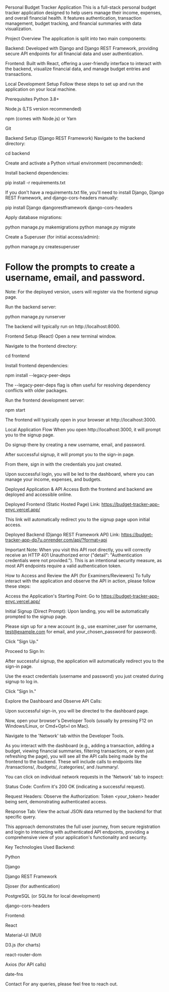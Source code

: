 Personal Budget Tracker Application
This is a full-stack personal budget tracker application designed to help users manage their income, expenses, and overall financial health. It features authentication, transaction management, budget tracking, and financial summaries with data visualization.

Project Overview
The application is split into two main components:

Backend: Developed with Django and Django REST Framework, providing secure API endpoints for all financial data and user authentication.

Frontend: Built with React, offering a user-friendly interface to interact with the backend, visualize financial data, and manage budget entries and transactions.

Local Development Setup
Follow these steps to set up and run the application on your local machine.

Prerequisites
Python 3.8+

Node.js (LTS version recommended)

npm (comes with Node.js) or Yarn

Git

Backend Setup (Django REST Framework)
Navigate to the backend directory:

cd backend

Create and activate a Python virtual environment (recommended):



Install backend dependencies:

pip install -r requirements.txt 

If you don't have a requirements.txt file, you'll need to install Django, Django REST Framework, and django-cors-headers manually:

pip install Django djangorestframework django-cors-headers

Apply database migrations:

python manage.py makemigrations
python manage.py migrate

Create a Superuser (for initial access/admin):

python manage.py createsuperuser
# Follow the prompts to create a username, email, and password.

Note: For the deployed version, users will register via the frontend signup page.

Run the backend server:

python manage.py runserver

The backend will typically run on http://localhost:8000.

Frontend Setup (React)
Open a new terminal window.

Navigate to the frontend directory:

cd frontend

Install frontend dependencies:

npm install --legacy-peer-deps

The --legacy-peer-deps flag is often useful for resolving dependency conflicts with older packages.

Run the frontend development server:

npm start

The frontend will typically open in your browser at http://localhost:3000.

Local Application Flow
When you open http://localhost:3000, it will prompt you to the signup page.

Do signup there by creating a new username, email, and password.

After successful signup, it will prompt you to the sign-in page.

From there, sign in with the credentials you just created.

Upon successful login, you will be led to the dashboard, where you can manage your income, expenses, and budgets.

Deployed Application & API Access
Both the frontend and backend are deployed and accessible online.

Deployed Frontend (Static Hosted Page)
Link: https://budget-tracker-app-enyc.vercel.app/

This link will automatically redirect you to the signup page upon initial access.

Deployed Backend (Django REST Framework API)
Link: https://budget-tracker-app-dp7u.onrender.com/api/?format=api

Important Note: When you visit this API root directly, you will correctly receive an HTTP 401 Unauthorized error ("detail": "Authentication credentials were not provided."). This is an intentional security measure, as most API endpoints require a valid authentication token.

How to Access and Review the API (for Examiners/Reviewers)
To fully interact with the application and observe the API in action, please follow these steps:

Access the Application's Starting Point:
Go to https://budget-tracker-app-enyc.vercel.app/

Initial Signup (Direct Prompt):
Upon landing, you will be automatically prompted to the signup page.

Please sign up for a new account (e.g., use examiner_user for username, test@example.com for email, and your_chosen_password for password).

Click "Sign Up."

Proceed to Sign In:

After successful signup, the application will automatically redirect you to the sign-in page.

Use the exact credentials (username and password) you just created during signup to log in.

Click "Sign In."

Explore the Dashboard and Observe API Calls:

Upon successful sign-in, you will be directed to the dashboard page.

Now, open your browser's Developer Tools (usually by pressing F12 on Windows/Linux, or Cmd+Opt+I on Mac).

Navigate to the 'Network' tab within the Developer Tools.

As you interact with the dashboard (e.g., adding a transaction, adding a budget, viewing financial summaries, filtering transactions, or even just refreshing the page), you will see all the API calls being made by the frontend to the backend. These will include calls to endpoints like /transactions/, /budgets/, /categories/, and /summary/.

You can click on individual network requests in the 'Network' tab to inspect:

Status Code: Confirm it's 200 OK (indicating a successful request).

Request Headers: Observe the Authorization: Token <your_token> header being sent, demonstrating authenticated access.

Response Tab: View the actual JSON data returned by the backend for that specific query.

This approach demonstrates the full user journey, from secure registration and login to interacting with authenticated API endpoints, providing a comprehensive view of your application's functionality and security.

Key Technologies Used
Backend:

Python

Django

Django REST Framework

Djoser (for authentication)

PostgreSQL (or SQLite for local development)

django-cors-headers

Frontend:

React

Material-UI (MUI)

D3.js (for charts)

react-router-dom

Axios (for API calls)

date-fns

Contact
For any queries, please feel free to reach out.
